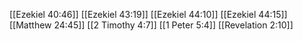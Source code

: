 [[Ezekiel 40:46]]
[[Ezekiel 43:19]]
[[Ezekiel 44:10]]
[[Ezekiel 44:15]]
[[Matthew 24:45]]
[[2 Timothy 4:7]]
[[1 Peter 5:4]]
[[Revelation 2:10]]
